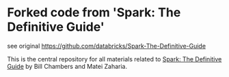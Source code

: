 # Forked code from 'Spark: The Definitive Guide' 
see original https://github.com/databricks/Spark-The-Definitive-Guide

This is the central repository for all materials related to [Spark: The Definitive Guide](http://shop.oreilly.com/product/0636920034957.do) by Bill Chambers and Matei Zaharia. 
